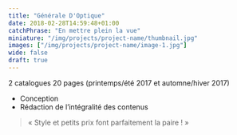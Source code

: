 ```yaml
---
title: "Générale D'Optique"
date: 2018-02-28T14:59:48+01:00
catchPhrase: "En mettre plein la vue"
miniature: "/img/projects/project-name/thumbnail.jpg"
images: ["/img/projects/project-name/image-1.jpg"]
wide: false
draft: true
---
```


2 catalogues 20 pages (printemps/été 2017 et automne/hiver 2017)

- Conception
- Rédaction de l’intégralité des contenus

> « Style et petits prix font parfaitement la paire ! »
